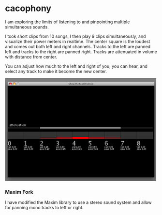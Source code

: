 cacophony
=========================

I am exploring the limits of listening to and pinpointing multiple simultaneous sounds.

I took short clips from 10 songs, I then play 9 clips simultaneously, and visualize their power meters in realtime.
The center square is the loudest and comes out both left and right channels.
Tracks to the left are panned left and tracks to the right are panned right.
Tracks are attenuated in volume with distance from center.

You can adjust how much to the left and right of you, you can hear, and select any track to make it become the new center.

![Screenshot of application](documentation/MultipleBeats.png)

### Maxim Fork
I have modified the Maxim library to use a stereo sound system and allow for panning mono tracks
to left or right.

